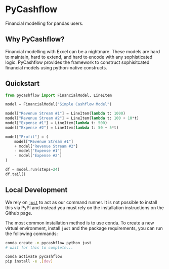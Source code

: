 # PyCashflow

Financial modelling for pandas users.

## Why PyCashflow?

Financial modelling with Excel can be a nightmare. These models are hard to
maintain, hard to extend, and hard to encode with any sophisticated logic.
PyCashflow provides the framework to construct sophisitcated financial models
using python-native constructs.

## Quickstart

```python
from pycashflow import FinancialModel, LineItem

model = FinancialModel("Simple Cashflow Model")

model["Revenue Stream #1"] = LineItem(lambda t: 1000)
model["Revenue Stream #2"] = LineItem(lambda t: 100 + 10*t)
model["Expense #1"] = LineItem(lambda t: 500)
model["Expense #2"] = LineItem(lambda t: 50 + 5*t)

model["Profit"] = (
    model["Revenue Stream #1"]
    + model["Revenue Stream #2"]
    - model["Expense #1"]
    - model["Expense #2"]
)

df = model.run(steps=24)
df.tail()
```

## Local Development

We rely on [`just`](https://github.com/casey/just) to act as our command runner.
It is not possible to install this via PyPI and instead you must rely on the
installation instructions on the Github page.

The most common installation method is to use conda. To create a new virtual
environment, install `just` and the package requirements, you can run the
following commands:

```bash
conda create -n pycashflow python just
# wait for this to complete...

conda activate pycashflow
pip install -e .[dev]
```
